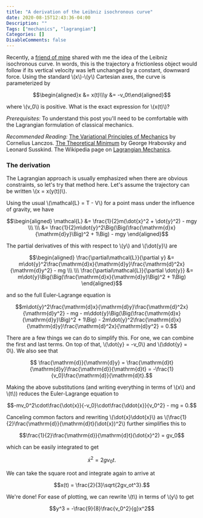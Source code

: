 ```yaml
---
title: "A derivation of the Leibniz isochronous curve"
date: 2020-08-15T12:43:36-04:00
Description: ""
Tags: ["mechanics", "lagrangian"]
Categories: []
DisableComments: false
---
```


Recently, a [friend of mine](https://horenbergerb.github.io/) shared with me the idea of the Leibniz isochronous curve.
In words, this is the trajectory a frictionless object would follow if its vertical
velocity was left unchanged by a constant, downward force. Using the standard
\\(x\\)-\\(y\\) Cartesian axes, the curve is parameterized by

$$\begin{aligned}x &= x(t)\\\y &= -v_0t\end{aligned}$$

where \\(v_0\\) is positive. What is the exact expression for \\(x(t)\\)?

*Prerequisites:* To understand this post you'll need to be comfortable with the Lagrangian formulation of classical mechanics.

*Recommended Reading:* [The Variational Principles of Mechanics](https://archive.org/details/VariationalPrinciplesOfMechanicsLanczos) by Cornelius Lanczos. [The Theoretical Minimum](https://theoreticalminimum.com/references) by George Hrabovsky and Leonard Susskind. The Wikipedia page on [Lagrangian Mechanics](https://en.wikipedia.org/wiki/Lagrangian_mechanics).

### The derivation

The Lagrangian approach is usually emphasized when there are obvious constraints,
so let's try that method here. Let's assume the trajectory can be written
\\(x = x(y(t))\\).

Using the usual \\(\mathcal{L} = T - V\\) for a point mass under the influence of gravity, we have

$$\begin{aligned}
\mathcal{L} &= \frac{1}{2}m(\dot{x}^2 + \dot{y}^2) - mgy \\\ \\\ &= \frac{1}{2}m\dot{y}^2\Big(\Big(\frac{\mathrm{d}x}{\mathrm{d}y}\Big)^2 + 1\Big) - mgy
\end{aligned}$$

The partial derivatives of this with respect to \\(y\\) and \\(\dot{y}\\) are

$$\begin{aligned}
\frac{\partial\mathcal{L}}{\partial y} &= m\dot{y}^2\frac{\mathrm{d}x}{\mathrm{d}y}\frac{\mathrm{d}^2x}{\mathrm{d}y^2} - mg \\\ \\\ \frac{\partial\mathcal{L}}{\partial \dot{y}} &= m\dot{y}\Big(\Big(\frac{\mathrm{d}x}{\mathrm{d}y}\Big)^2 + 1\Big)
\end{aligned}$$

and so the full Euler-Lagrange equation is

$$m\dot{y}^2\frac{\mathrm{d}x}{\mathrm{d}y}\frac{\mathrm{d}^2x}{\mathrm{d}y^2} - mg - m\ddot{y}\Big(\Big(\frac{\mathrm{d}x}{\mathrm{d}y}\Big)^2 + 1\Big) - 2m\dot{y}^2\frac{\mathrm{d}x}{\mathrm{d}y}\frac{\mathrm{d}^2x}{\mathrm{d}y^2} = 0.$$

There are a few things we can do to simplify this. For one, we can combine the first and last terms. On top of that, \\(\dot{y} = -v_0\\) and \\(\ddot{y} = 0\\). We also see that

$$ \frac{\mathrm{d}}{\mathrm{d}y} = \frac{\mathrm{d}t}{\mathrm{d}y}\frac{\mathrm{d}}{\mathrm{d}t} = -\frac{1}{v_0}\frac{\mathrm{d}}{\mathrm{d}t}.$$

Making the above substitutions (and writing everything in terms of \\(x\\) and \\(t\\)) reduces the Euler-Lagrange equation to 

$$-mv_0^2\cdot\frac{\dot{x}}{-v_0}\cdot\frac{\ddot{x}}{v_0^2} - mg = 0.$$

Canceling common factors and rewriting \\(\dot{x}\ddot{x}\\) as \\(\frac{1}{2}\frac{\mathrm{d}}{\mathrm{d}t}(\dot{x})^2\\) further simplifies this to

$$\frac{1}{2}\frac{\mathrm{d}}{\mathrm{d}t}(\dot{x}^2) = gv_0$$

which can be easily integrated to get

$$\dot{x}^2 = 2gv_0t.$$

We can take the square root and integrate again to arrive at 

$$x(t) = \frac{2}{3}\sqrt{2gv_ot^3}.$$

We're done! For ease of plotting, we can rewrite \\(t\\) in terms of \\(y\\) to get

$$y^3 = -\frac{9}{8}\frac{v_0^2}{g}x^2$$
